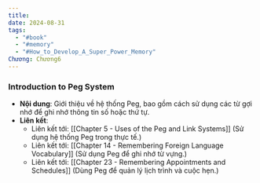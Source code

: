 ```yaml
---
title: 
date: 2024-08-31
tags:
  - "#book"
  - "#memory"
  - "#How_to_Develop_A_Super_Power_Memory"
Chương: Chương6
---
```

### Introduction to Peg System

- **Nội dung**: Giới thiệu về hệ thống Peg, bao gồm cách sử dụng các từ gợi nhớ để ghi nhớ thông tin số hoặc thứ tự.
- **Liên kết**:
    - Liên kết tới: [[Chapter 5 - Uses of the Peg and Link Systems]] (Sử dụng hệ thống Peg trong thực tế.)
    - Liên kết tới: [[Chapter 14 - Remembering Foreign Language Vocabulary]] (Sử dụng Peg để ghi nhớ từ vựng.)
    - Liên kết tới: [[Chapter 23 - Remembering Appointments and Schedules]] (Dùng Peg để quản lý lịch trình và cuộc hẹn.)